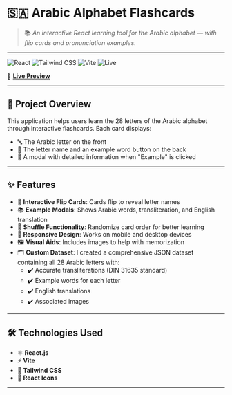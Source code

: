 # 🇸🇦 Arabic Alphabet Flashcards

> 📚 *An interactive React learning tool for the Arabic alphabet — with flip cards and pronunciation examples.*

---

![React](https://img.shields.io/badge/React-2023-blue?logo=react)
![Tailwind CSS](https://img.shields.io/badge/TailwindCSS-3.x-blueviolet?logo=tailwindcss)
![Vite](https://img.shields.io/badge/Vite-fast-yellow?logo=vite)
![Live](https://img.shields.io/badge/Live_Preview-Available-brightgreen)

🔗 **[Live Preview](#)** <!-- Add your actual deployment link here -->

---

## 🧾 Project Overview

This application helps users learn the 28 letters of the Arabic alphabet through interactive flashcards. Each card displays:

- 🔤 The Arabic letter on the front  
- 📝 The letter name and an example word button on the back  
- 📖 A modal with detailed information when "Example" is clicked  

---

## ✨ Features

- 🎴 **Interactive Flip Cards**: Cards flip to reveal letter names  
- 📚 **Example Modals**: Shows Arabic words, transliteration, and English translation  
- 🔀 **Shuffle Functionality**: Randomize card order for better learning  
- 📱 **Responsive Design**: Works on mobile and desktop devices  
- 🖼️ **Visual Aids**: Includes images to help with memorization  
- 🗂️ **Custom Dataset**: I created a comprehensive JSON dataset containing all 28 Arabic letters with:
  - ✔️ Accurate transliterations (DIN 31635 standard)
  - ✔️ Example words for each letter
  - ✔️ English translations
  - ✔️ Associated images

---

## 🛠️ Technologies Used

- ⚛️ **React.js**  
- ⚡ **Vite**  
- 🎨 **Tailwind CSS**  
- 🔣 **React Icons**

---
